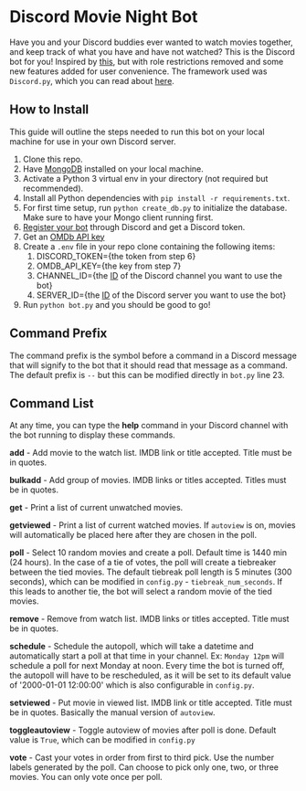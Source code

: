# Discord Movie Night Bot
Have you and your Discord buddies ever wanted to watch movies together, and keep track of what you have and have not watched? This is the Discord bot for you! Inspired by [this](https://github.com/navi1995/Movie-Night-Discord-Bot), but with role restrictions removed and some new features added for user convenience. The framework used was `Discord.py`, which you can read about [here](https://discordpy.readthedocs.io/en/latest/).

## How to Install
This guide will outline the steps needed to run this bot on your local machine for use in your own Discord server.
1. Clone this repo.
1. Have [MongoDB](https://treehouse.github.io/installation-guides/windows/mongo-windows.html) installed on your local machine.
1. Activate a Python 3 virtual env in your directory (not required but recommended).
1. Install all Python dependencies with `pip install -r requirements.txt`.
1. For first time setup, run `python create_db.py` to initialize the database. Make sure to have your Mongo client running first.
1. [Register your bot](https://discordpy.readthedocs.io/en/latest/discord.html) through Discord and get a Discord token.
1. Get an [OMDb API key](http://www.omdbapi.com/apikey.aspx)
1. Create a `.env` file in your repo clone containing the following items:
   1. DISCORD_TOKEN={the token from step 6} 
   1. OMDB_API_KEY={the key from step 7}
   1. CHANNEL_ID={the [ID](https://support.discord.com/hc/en-us/articles/206346498-Where-can-I-find-my-User-Server-Message-ID-) of the Discord channel you want to use the bot}
   1. SERVER_ID={the [ID](https://support.discord.com/hc/en-us/articles/206346498-Where-can-I-find-my-User-Server-Message-ID-) of the Discord server you want to use the bot}
1. Run `python bot.py` and you should be good to go!

## Command Prefix
The command prefix is the symbol before a command in a Discord message that will signify to the bot that it should read that message as a command. The default prefix is `--` but this can be modified directly in `bot.py` line 23.

## Command List
At any time, you can type the **help** command in your Discord channel with the bot running to display these commands.

**add** - Add movie to the watch list. IMDB link or title accepted. Title must be in quotes.

**bulkadd** - Add group of movies. IMDB links or titles accepted. Titles must be in quotes.

**get** - Print a list of current unwatched movies.

**getviewed** - Print a list of current watched movies. If `autoview` is on, movies will automatically be placed here after they are chosen in the poll.

**poll** - Select 10 random movies and create a poll. Default time is 1440 min (24 hours). In the case of a tie of votes, the poll will create a tiebreaker between the tied movies. The default tiebreak poll length is 5 minutes (300 seconds), which can be modified in `config.py` - `tiebreak_num_seconds`. If this leads to another tie, the bot will select a random movie of the tied movies.

**remove** - Remove from watch list. IMDB links or titles accepted. Title must be in quotes.

**schedule** - Schedule the autopoll, which will take a datetime and automatically start a poll at that time in your channel. Ex: `Monday 12pm` will schedule a poll for next Monday at noon. Every time the bot is turned off, the autopoll will have to be rescheduled, as it will be set to its default value of '2000-01-01 12:00:00' which is also configurable in `config.py`.

**setviewed** - Put movie in viewed list. IMDB link or title accepted. Title must be in quotes. Basically the manual version of `autoview`.

**toggleautoview** - Toggle autoview of movies after poll is done. Default value is `True`, which can be modified in `config.py`

**vote** - Cast your votes in order from first to third pick. Use the number labels generated by the poll. Can choose to pick only one, two, or three movies. You can only vote once per poll.
